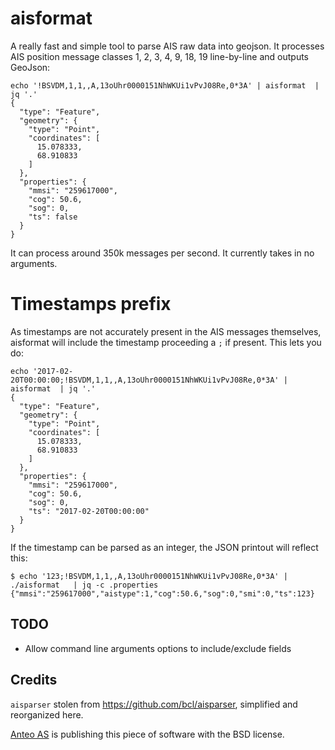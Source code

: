 # aisformat

A really fast and simple tool to parse AIS raw data into geojson. It processes AIS position message classes 1, 2, 3, 4, 9, 18, 19 line-by-line and outputs GeoJson:

```
echo '!BSVDM,1,1,,A,13oUhr0000151NhWKUi1vPvJ08Re,0*3A' | aisformat  | jq '.'
{
  "type": "Feature",
  "geometry": {
    "type": "Point",
    "coordinates": [
      15.078333,
      68.910833
    ]
  },
  "properties": {
    "mmsi": "259617000",
    "cog": 50.6,
    "sog": 0,
    "ts": false
  }
}
```

It can process around 350k messages per second. It currently takes in
no arguments.

# Timestamps prefix

As timestamps are not accurately present in the AIS messages
themselves, aisformat will include the timestamp proceeding a `;` if
present. This lets you do:

```
echo '2017-02-20T00:00:00;!BSVDM,1,1,,A,13oUhr0000151NhWKUi1vPvJ08Re,0*3A' | aisformat  | jq '.'
{
  "type": "Feature",
  "geometry": {
    "type": "Point",
    "coordinates": [
      15.078333,
      68.910833
    ]
  },
  "properties": {
    "mmsi": "259617000",
    "cog": 50.6,
    "sog": 0,
    "ts": "2017-02-20T00:00:00"
  }
}
```

If the timestamp can be parsed as an integer, the JSON printout will
reflect this:

```
$ echo '123;!BSVDM,1,1,,A,13oUhr0000151NhWKUi1vPvJ08Re,0*3A' | ./aisformat   | jq -c .properties
{"mmsi":"259617000","aistype":1,"cog":50.6,"sog":0,"smi":0,"ts":123}
```

## TODO

- Allow command line arguments options to include/exclude fields

## Credits

`aisparser` stolen from https://github.com/bcl/aisparser, simplified
and reorganized here.

[Anteo AS](http://anteo.no/) is publishing this piece of software with the BSD license.
